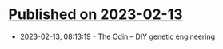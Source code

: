 # [Published on 2023-02-13](index.md)

* [2023-02-13, 08:13:19](https://news.ycombinator.com/item?id=34771263) - [The Odin – DIY genetic engineering](https://www.the-odin.com/)

